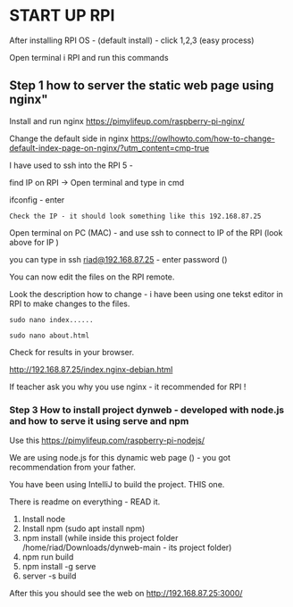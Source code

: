 # START UP RPI
After installing RPI OS - (default install) - click 1,2,3 (easy process)

Open terminal i RPI and run this commands

## Step 1 how to server the static web page using nginx"

Install and run nginx
https://pimylifeup.com/raspberry-pi-nginx/

Change the default side in nginx
https://owlhowto.com/how-to-change-default-index-page-on-nginx/?utm_content=cmp-true

I have used to ssh into the RPI 5 - 

find IP on RPI -> Open terminal and type in cmd 

ifconfig - enter

`Check the IP - it should look something like this 192.168.87.25`

Open terminal on PC (MAC) - and use ssh to connect to IP of the RPI (look above for IP )

you can type in ssh riad@192.168.87.25 - enter password ()

You can now edit the files on the RPI remote. 

Look the description how to change - i have been using one tekst editor in RPI to make changes to the files.

`sudo nano index......`

`sudo nano about.html`

Check for results in your browser. 

http://192.168.87.25/index.nginx-debian.html

If teacher ask you why you use nginx - it recommended for RPI ! 

### Step 3 How to install project dynweb - developed with node.js and how to serve it using serve and npm

Use this https://pimylifeup.com/raspberry-pi-nodejs/

We are using node.js for this dynamic web page () - you got recommendation from your father. 

You have been using IntelliJ to build the project. THIS one. 

There is readme on everything - READ it. 

1. Install node
2. Install npm (sudo apt install npm)
3. npm install (while inside this project folder /home/riad/Downloads/dynweb-main - its project folder)
4. npm run build
5. npm install -g serve
6. server -s build

After this you should see the web on
http://192.168.87.25:3000/


